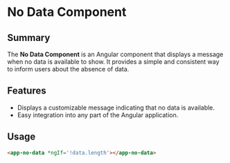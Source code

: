 # No Data Component
## Summary

The **No Data Component** is an Angular component that displays a message when no data is available to show. It provides a simple and consistent way to inform users about the absence of data.

## Features

- Displays a customizable message indicating that no data is available.
- Easy integration into any part of the Angular application.

## Usage
```html
<app-no-data *ngIf='!data.length'></app-no-data>
```